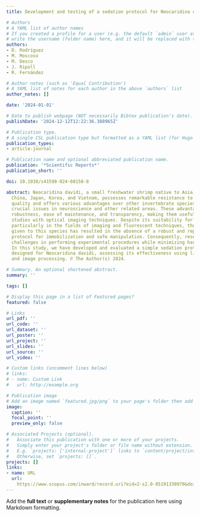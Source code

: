 ```yaml
---
title: Development and testing of a sedation protocol for Neocaridina davidi

# Authors
# A YAML list of author names
# If you created a profile for a user (e.g. the default `admin` user at `content/authors/admin/`), 
# write the username (folder name) here, and it will be replaced with their full name and linked to their profile.
authors:
- D. Rodríguez
- M. Moscoso
- M. Desco
- J. Ripoll
- R. Fernández

# Author notes (such as 'Equal Contribution')
# A YAML list of notes for each author in the above `authors` list
author_notes: []

date: '2024-01-01'

# Date to publish webpage (NOT necessarily Bibtex publication's date).
publishDate: '2024-12-12T12:22:36.388965Z'

# Publication type.
# A single CSL publication type but formatted as a YAML list (for Hugo requirements).
publication_types:
- article-journal

# Publication name and optional abbreviated publication name.
publication: '*Scientific Reports*'
publication_short: ''

doi: 10.1038/s41598-024-60158-8

abstract: Neocaridina davidi, a small freshwater shrimp native to Asia, specifically
  China, Japan, Korea, and Vietnam, possesses remarkable resistance to poor water
  quality and offers various advantages over other invertebrate species to examine
  crucial issues in neuroscience and other related areas. These advantages include
  robustness, ease of maintenance, and transparency, making them useful for in vivo
  studies with optical imaging techniques. Despite its suitability for research purposes,
  particularly in the fields of imaging and fluorescent techniques, the lack of attention
  given to this species has resulted in the absence of a robust and replicable sedation
  protocol for immobilization and safe manipulation. Consequently, researchers face
  challenges in performing experimental procedures while minimizing harm to this specimen.
  In this study, we have developed and evaluated a simple sedation protocol specifically
  designed for Neocaridina davidi, assessing its effectiveness using light microscopy
  and image processing. © The Author(s) 2024.

# Summary. An optional shortened abstract.
summary: ''

tags: []

# Display this page in a list of Featured pages?
featured: false

# Links
url_pdf: ''
url_code: ''
url_dataset: ''
url_poster: ''
url_project: ''
url_slides: ''
url_source: ''
url_video: ''

# Custom links (uncomment lines below)
# links:
# - name: Custom Link
#   url: http://example.org

# Publication image
# Add an image named `featured.jpg/png` to your page's folder then add a caption below.
image:
  caption: ''
  focal_point: ''
  preview_only: false

# Associated Projects (optional).
#   Associate this publication with one or more of your projects.
#   Simply enter your project's folder or file name without extension.
#   E.g. `projects: ['internal-project']` links to `content/project/internal-project/index.md`.
#   Otherwise, set `projects: []`.
projects: []
links:
- name: URL
  url: 
    https://www.scopus.com/inward/record.uri?eid=2-s2.0-85191330970&doi=10.1038%2fs41598-024-60158-8&partnerID=40&md5=490085f82e09b1d6bd92891cccab5b97
---
```


Add the **full text** or **supplementary notes** for the publication here using Markdown formatting.
